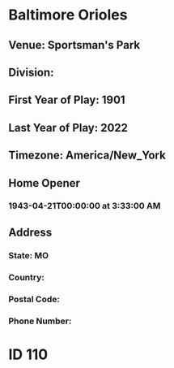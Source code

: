 # Baltimore Orioles
## Venue: Sportsman's Park
## Division: 
## First Year of Play: 1901
## Last Year of Play: 2022
## Timezone: America/New_York
## Home Opener
### 1943-04-21T00:00:00 at 3:33:00 AM
## Address
### 
### State: MO
### Country: 
### Postal Code: 
### Phone Number: 
# ID 110